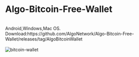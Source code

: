 # Algo-Bitcoin-Free-Wallet
<br>
Android,Windows,Mac OS.<br>
Download:https://github.com/AlgoNetwork/Algo-Bitcoin-Free-Wallet/releases/tag/AlgoBitcoinWallet
<br><br>
<img src="https://github.com/AlgoNetwork/Algo-Bitcoin-Free-Wallet/blob/main/a.png" alt="bitcoin-wallet">
